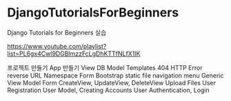 # DjangoTutorialsForBeginners
Django Tutorials for Beginners 실습

https://www.youtube.com/playlist?list=PL6gx4Cwl9DGBlmzzFcLgDhKTTfNLfX1IK

프로젝트 만들기
App 만들기
View
DB
Model
Templates
404 HTTP Error
reverse URL
Namespace
Form
Bootstrap
static file
navigation menu
Generic View
Model Form
CreateView, UpdateView, DeleteView
Upload Files
User Registration
User Model, Creating Accounts
User Authentication, Login